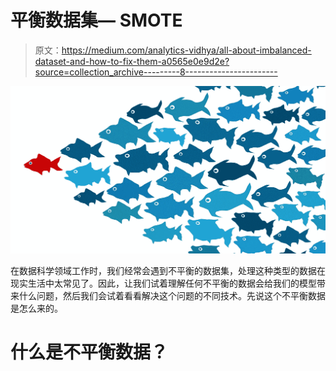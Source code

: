 # 平衡数据集— SMOTE

> 原文：<https://medium.com/analytics-vidhya/all-about-imbalanced-dataset-and-how-to-fix-them-a0565e0e9d2e?source=collection_archive---------8----------------------->

![](img/6df50fea33f33676298673f4a3caf64d.png)

在数据科学领域工作时，我们经常会遇到不平衡的数据集，处理这种类型的数据在现实生活中太常见了。因此，让我们试着理解任何不平衡的数据会给我们的模型带来什么问题，然后我们会试着看看解决这个问题的不同技术。先说这个不平衡数据是怎么来的。

# 什么是不平衡数据？